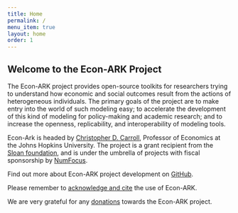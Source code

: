 ```yaml
---
title: Home
permalink: /
menu_item: true
layout: home
order: 1
---
```


## Welcome to the Econ-ARK Project

The Econ-ARK project provides open-source toolkits for researchers trying to understand how economic and social outcomes result from the actions of heterogeneous individuals. The primary goals of the project are to make entry into the world of such modeling easy; to accelerate the development of this kind of modeling for policy-making and academic research; and to increase the openness, replicability, and interoperability of modeling tools.

Econ-Ark is headed by [Christopher D. Carroll](http://www.econ2.jhu.edu/people/ccarroll/), Professor of Economics at the Johns Hopkins University. The project is a grant recipient from the [Sloan foundation](https://sloan.org/), and is under the umbrella of projects with fiscal sponsorship by [NumFocus](https://www.numfocus.org/).

Find out more about Econ-ARK project development on [GitHub](https://github.com/econ-ark).

Please remember to [acknowledge and cite](acknowledging.md) the use of Econ-ARK.

We are very grateful for any [donations](https://numfocus.salsalabs.org/donate-to-econ-ark/) towards the Econ-ARK project.
